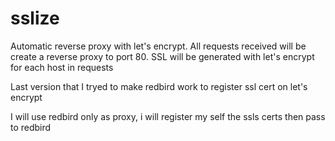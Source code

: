 # sslize
Automatic reverse proxy with let's encrypt. All requests received will be create a reverse proxy to port 80. SSL will be generated with let's encrypt for each host in requests

Last version that I tryed to make redbird work to register ssl cert on let's encrypt

I will use redbird only as proxy, i will register my self the ssls certs then pass to redbird

